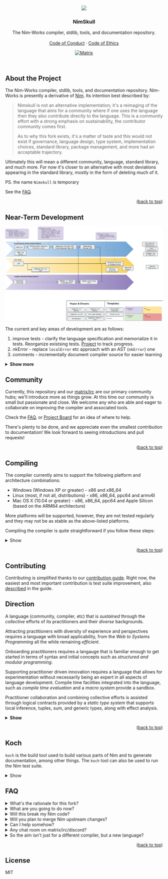 <div id="top"></div>

<br />

<div align="center">
  <a href="https://github.com/nim-works/nimskull">
    <img src="https://raw.githubusercontent.com/nim-lang/assets/master/Art/logo-crown.png" height="80px"/>
  </a>

  <h3 align="center">NimSkull</h3>
  <p align="center">
    The Nim-Works compiler, stdlib, tools, and documentation repository.
    <br />
    <br />
    <a href="https://github.com/nim-works/nimskull/blob/devel/CODE_OF_CONDUCT.md">Code of Conduct</a>
    ·
    <a href="https://github.com/nim-works/nimskull/blob/devel/ETHOS.md">Code of Ethics</a>
  </p>

[![Matrix](https://img.shields.io/badge/matrix-nim--works-success?style=flat&logo=matrix)][nim-works-matrix]

</div>

<br />


## About the Project

The Nim-Works compiler, stdlib, tools, and documentation repository. Nim-Works
is presently a derivative of [Nim][nim-site]. Its intention best described by:

> Nimskull is not an alternative implementation; it's a reimaging of the language
> that aims for a community where if one uses the language then they also
> contribute directly to the language. This is a community effort with a strong
> emphasis on sustainability, the contributor community comes first.
>
> As to why this fork exists, it's a matter of taste and this would not exist
> if governance, language design, type system, implementation choices, standard
> library, package management, and more had an acceptable trajectory.

Ultimately this will mean a different community, language, standard library,
and much more. For now it's closer to an alternative with most deviations
appearing in the standard library, mostly in the form of deleting much of it.

PS. the name `Nimskull` is temporary

See the [FAQ](#FAQ).

<p align="right">(<a href="#top">back to top</a>)</p>

## Near-Term Development


![](./doc/fixup_roadmap.png)

The current and key areas of development are as follows:
1. improve tests - clarify the language specification and memorialize it in tests.
   Reorganize existsing tests. [Project](https://github.com/nim-works/nimskull/projects/2)
   to track progress.
2. nkError - replace `localError` etc approach with an AST (`nkError`) one
3. comments - incrementally document compiler source for easier learning

<details><summary><b>Show more</b></summary><br />

There are more, the above have been carefully chosen based on the direction of
the language; moreover, their impact is far beyond as described and the
intention is to create a virtuous cycle, examples:

* clarifying the language specification will identify bugs and design flaws that
  in turn will be fixed.
* changes introduced via nkError result in more pure code (`func`) as control-
  flow and effects are no longer intertwined; lead to bug and language
  design fixes due to a broad audit, ease compiler as a library usage for tools

<p align="right">(<a href="#top">back to top</a>)</p>

</details>

## Community

Currently, this repository and our [matrix/irc][nim-works-matrix] are our primary community hubs; we'll introduce more as things grow. At this time our community is small but
passionate and close. We welcome any who are able and eager to collaborate on improving the compiler and associated tools.

Check the [FAQ](#FAQ), or [Project Board](https://github.com/nim-works/nimskull/projects) for an idea of where to help.

There's plenty to be done, and we appreciate even the smallest contribution to
documentation! We look forward to seeing introductions and pull requests!

<p align="right">(<a href="#top">back to top</a>)</p>

## Compiling

The compiler currently aims to support the following platform and
architecture combinations:

  * Windows (Windows XP or greater) - x86 and x86_64
  * Linux (most, if not all, distributions) - x86, x86_64, ppc64 and armv6l
  * Mac OS X (10.04 or greater) - x86, x86_64, ppc64 and Apple Silicon (based on the ARM64 architecture)

More platforms will be supported, however, they are not tested regularly and they
may not be as stable as the above-listed platforms.

Compiling the compiler is quite straightforward if you follow these steps:

<details>
  <summary>Show</summary>
  <br />

First, the C source of an older version of the compiler is needed to
bootstrap the latest version because the compiler itself is written in the
programming language. Those C sources are available within the
[``nim-lang/csources_v1``][csources-v1-repo] repository.

Next, to build from source you will need:

  * A C compiler such as ``gcc`` 3.x/later or an alternative such as ``clang``,
    ``Visual C++`` or ``Intel C++``. It is recommended to use ``gcc`` 3.x or
    later.
  * Either ``git`` or ``wget`` to download the needed source repositories.
  * The ``build-essential`` package when using ``gcc`` on Ubuntu (and likely
    other distros as well).
  * On Windows MinGW 4.3.0 (GCC 8.10) is the minimum recommended compiler.
  * Nim hosts a known working MinGW distribution:
    * [MinGW32.7z](https://nim-lang.org/download/mingw32.7z)
    * [MinGW64.7z](https://nim-lang.org/download/mingw64.7z)

**Windows Note: Cygwin and similar POSIX runtime environments are not supported.**

Then, if you are on a \*nix system or Windows, the following steps should compile
Nim from source using ``gcc``, ``git``, and the ``koch`` build tool.

**Note: The following commands are for the development version of the compiler.**

First, get the compiler from github:

```
git clone https://github.com/nim-works/nimskull.git
cd nimskull
```

Next, run the appropriate build shell script for your platform:

* `build_all.sh` (Linux, Mac)
* `build_all.bat` (Windows)

Finally, once you have finished the build steps (on Windows, Mac, or Linux) you
should add the ``bin`` directory to your PATH.

</details>

<p align="right">(<a href="#top">back to top</a>)</p>

## Contributing

Contributing is simplified thanks to our [contribution guide](https://nim-works.github.io/nimskull/contributing.html).
Right now, the easiest and most important contribution is test suite improvement, also
[described](https://nim-works.github.io/nimskull/contributing.html#writing-or-improving-tests) in the guide.

## Direction

<!-- This is quite a large block of text to have so close to the top; I reckon it should be summarised in a much shorter version with a show more following it -->


A language (community, compiler, etc) that is *sustained* through the
*collective* efforts of its practitioners and their *diverse* backgrounds.

Attracting practitioners with diversity of experience and perspectives
requires a language with broad applicability, from the *Web to Systems*
*Programming* all the while remaining *efficient*.

Onboarding practitioners requires a langauge that is familiar enough to get
started in terms of syntax and initial concepts such as *structured and*
*modular programming*.

Supporting practitioner driven innovation requires a language that allows for
experimentation without necessarily being an expert in all aspects of language
development. Compile time facilities integrated into the language, such as
*compile time evaluation* and a *macro system* provide a sandbox.

Practitioner collaboration and combining collective efforts is assisted through
logical contracts provided by a *static type system* that supports local
inference, tuples, sum, and generic types, along with effect analysis.

<details><summary><b>Show</b></summary>

A language that develops in such a manner is going to encounter what some might
term as 'instability' via numerous backwards-compatibility breaking changes.
We consider this a feature, instead we:
* favour designs (language or API) that are resilient in the face of change
* employ tools that automatically migrate legacy code or assist in migration
* not ossify poor choices and be honest that we can't make such guarantees

Popular languages are maintained through incredible amounts of funding from
various entities; we do not see, nor seek, this happening for us.
Alternatively, there are a number of languages that require unhealthy amounts
of free labour from a few, we're not interested in that either. Instead as is
described this language will focus on practitioners able to affect their tools
and community.

</details>

<p align="right">(<a href="#top">back to top</a>)</p>

## Koch

``koch`` is the build tool used to build various parts of Nim and to generate
documentation, among other things. The ``koch`` tool can also
be used to run the Nim test suite.

<details>
<summary>Show</summary>

You may execute the tests using ``./koch.py tests``. The tests take a while to
run, but you can run a subset of tests by specifying a category (for example
``./koch.py tests cat async``).

For more information on the ``koch`` build tool please see the documentation
within the [doc/koch.rst](doc/koch.rst) file.

<p align="right">(<a href="#top">back to top</a>)</p>

</details>

## FAQ
<details>
<summary class="blue">What's the rationale for this fork?</summary>
</br>
We love the original vision behind nim-lang; we believe that an element of the
vision was lost. We simply believe a different development process was needed to that which was being used and decided that the best way to see this vision materialize was to enforce that process ourselves.
</details>

<details>
<summary class="blue">What are you going to do now?</summary>
</br>

For the moment, please see our [projects board](https://github.com/nim-works/nimskull/projects) and [direction](#direction) for more information. We envisage great things; however, all great things come with time, and we have a large foundation that was never properly solidified.

</details>

<details>
<summary class="blue">Will this break my Nim code?</summary>
</br>
Maybe. Many experienced users will know that a lot of current code 'works' because of various hacks, or create hacks themselves to make code work. See <a href="https://github.com/nim-works/nimskull/issues/8">#8</a> and the <a href="https://github.com/nim-works/nimskull#direction">direction</a> for more on this.
</details>

<details>
<summary class="blue">Will you plan to merge Nim upstream changes?</summary>
</br>
</br>
Generally? No. There will likely be exceptions to this. Our current focus remains on solidifying the foundations before moving forward.
</details>

<details>
<summary class="blue">Can I help somehow?</summary>
</br>
Presently we're very interested in people contributing; a good start is to help the <a href="https://github.com/nim-works/nimskull/projects/2">"language spec as tests" effort which is being led by @haxscramper</a>. If you're willing to dive deeper into the compiler then see the <a href="https://github.com/nim-works/nimskull/projects">"nkError refactor to make the compiler approachable"</a> project.
</details>

<details>
<summary class="blue">Any chat room on matrix/irc/discord?</summary>
</br>

Yes! Feel free to join us on our [nim-works channel!][nim-works-matrix] Please have a read of our [Code of Conduct](https://github.com/nim-works/nimskull/blob/devel/CODE_OF_CONDUCT.md)

</details>

<details>
<summary class="blue">So the aim isn't just for a different compiler, but a new language?</summary>
</br>
For the moment, we are aiming for a more well-defined spec through excessive testing which might lead to slight language changes to make it more correct.
</details>
<p align="right">(<a href="#top">back to top</a>)</p>

## License
MIT

[nim-site]: https://nim-lang.org
[csources-v1-repo]: https://github.com/nim-lang/csources_v1
[nim-works-matrix]: https://matrix.to/#/#nimworks:envs.net
